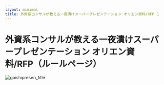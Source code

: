 ```yaml
---
layout: minimal
title: 外資系コンサルが教える一夜漬けスーパープレゼンテーション オリエン資料/RFP（ルールページ）
---
```

# 外資系コンサルが教える一夜漬けスーパープレゼンテーション オリエン資料/RFP（ルールページ）

![gaishipresen_title]({{site.baseurl}}/gaishipresen/images/title.png)

